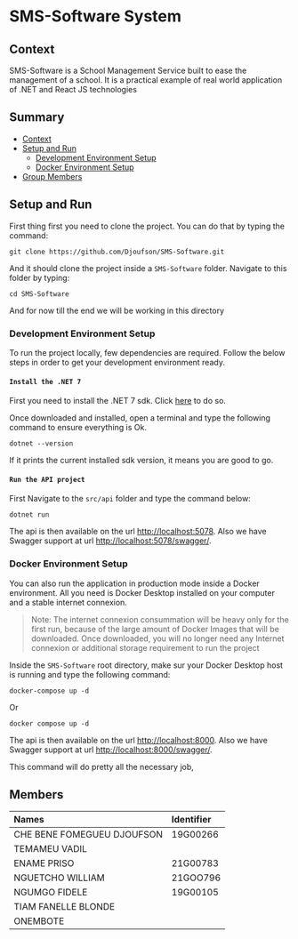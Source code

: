 # SMS-Software System
## Context
SMS-Software is a School Management Service built to ease the management of a school.
It is a practical example of real world application of .NET and React JS technologies

## Summary
- [Context](#context)
- [Setup and Run](#setup-and-run)
  - [Development Environment Setup](#development-environment-setup)
  - [Docker Environment Setup](#docker-environment-setup)
- [Group Members](#members)
## Setup and Run
First thing first you need to clone the project. You can do that by typing the command:
```shell
git clone https://github.com/Djoufson/SMS-Software.git
```
And it should clone the project inside a `SMS-Software` folder.
Navigate to this folder by typing:
```shell
cd SMS-Software
```
And for now till the end we will be working in this directory

### Development Environment Setup
To run the project locally, few dependencies are required.
Follow the below steps in order to get your development environment ready.

#### `Install the .NET 7`
First you need to install the .NET 7 sdk. Click [here](https://dotnet.microsoft.com/en-us/download/dotnet/7.0) to do so.

Once downloaded and installed, open a terminal and type the following command to ensure everything is Ok.
```shell
dotnet --version
```
If it prints the current installed sdk version, it means you are good to go.

#### `Run the API project`
First Navigate to the `src/api` folder and type the command below:
```shell
dotnet run
```
The api is then available on the url [http://localhost:5078](http://localhost:5078). 
Also we have Swagger support at url [http://localhost:5078/swagger/](http://localhost:5078/swagger/). 
### Docker Environment Setup
You can also run the application in production mode inside a Docker environment.
All you need is Docker Desktop installed on your computer and a stable internet connexion.

> Note: The internet connexion consummation will be heavy only for the first run,
> because of the large amount of Docker Images that will be downloaded. Once downloaded,
> you will no longer need any Internet connexion or additional storage requirement to run the project

Inside the `SMS-Software` root directory, make sur your Docker Desktop host is running and type the following command:
```shell
docker-compose up -d
```
Or
```shell
docker compose up -d
```

The api is then available on the url [http://localhost:8000](http://localhost:8000).
Also we have Swagger support at url [http://localhost:8000/swagger/](http://localhost:8000/swagger/).

This command will do pretty all the necessary job, 
## Members
| Names                      | Identifier |
|:---------------------------|:-----------|
| CHE BENE FOMEGUEU DJOUFSON | 19G00266   |
| TEMAMEU VADIL              |            |
| ENAME PRISO                | 21G00783   |
| NGUETCHO WILLIAM           | 21GOO796   |
| NGUMGO FIDELE              | 19G00105   |
| TIAM FANELLE BLONDE        |            |
| ONEMBOTE                   |            |
